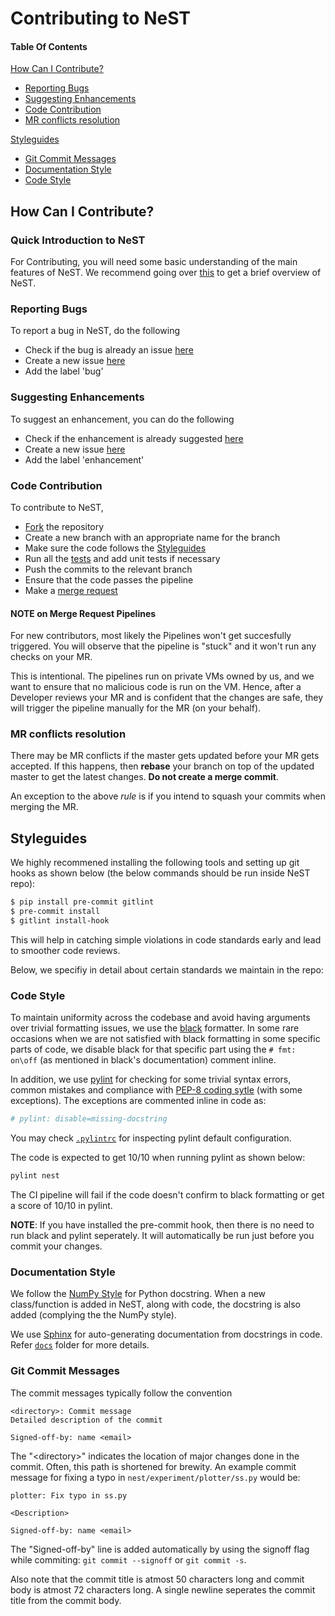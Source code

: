 # Contributing to NeST

#### Table Of Contents
[How Can I Contribute?](#how-can-i-contribute)
  * [Reporting Bugs](#reporting-bugs)
  * [Suggesting Enhancements](#suggesting-enhancements)
  * [Code Contribution](#code-contribution)
  * [MR conflicts resolution](#mr-conflicts-resolution)

[Styleguides](#styleguides)
  * [Git Commit Messages](#git-commit-messages)
  * [Documentation Style](#documentation-style)
  * [Code Style](#code-style)

## How Can I Contribute?

### Quick Introduction to NeST

For Contributing, you will need some basic understanding of the main features
of NeST. We recommend going over [this](https://blog.apnic.net/2020/09/18/nest-a-simpleefficient-tool-to-study-congestion-control/)
to get a brief overview of NeST.

### Reporting Bugs

To report a bug in NeST, do the following

* Check if the bug is already an issue [here](https://gitlab.com/nitk-nest/nest/-/issues?scope=all&utf8=%E2%9C%93&state=opened&label_name[]=bug)
* Create a new issue [here](https://gitlab.com/nitk-nest/nest/-/issues/new?issue%5Bassignee_id%5D=&issue%5Bmilestone_id%5D=)
* Add the label 'bug'

### Suggesting Enhancements

To suggest an enhancement, you can do the following

* Check if the enhancement is already suggested
[here](https://gitlab.com/nitk-nest/nest/-/issues?scope=all&utf8=%E2%9C%93&state=opened&label_name[]=enhancement)
* Create a new issue [here](https://gitlab.com/nitk-nest/nest/-/issues/new?issue%5Bassignee_id%5D=&issue%5Bmilestone_id%5D=)
* Add the label 'enhancement'

### Code Contribution

To contribute to NeST,

* [Fork](https://docs.gitlab.com/ee/gitlab-basics/fork-project.html) the repository
* Create a new branch with an appropriate name for the branch
* Make sure the code follows the  [Styleguides](#styleguides)
* Run all the [tests](./README.md#unit-tests) and add unit tests if necessary
* Push the commits to the relevant branch
* Ensure that the code passes the pipeline
* Make a [merge request](https://gitlab.com/nitk-nest/nest/-/merge_requests/new)

#### NOTE on Merge Request Pipelines

For new contributors, most likely the Pipelines won't get succesfully triggered.
You will observe that the pipeline is "stuck" and it won't run any checks on your MR.

This is intentional. The pipelines run on private VMs owned by us, and we
want to ensure that no malicious code is run on the VM. Hence, after a
Developer reviews your MR and is confident that the changes are safe,
they will trigger the pipeline manually for the MR (on your behalf).

### MR conflicts resolution

There may be MR conflicts if the master gets updated before your MR
gets accepted. If this happens, then **rebase** your branch on top of the updated
master to get the latest changes. **Do not create a merge commit**.

An exception to the above *rule* is if you intend to squash your commits
when merging the MR.

## Styleguides

We highly recommened installing the following tools and setting up git
hooks as shown below (the below commands should be run inside NeST repo):

```sh
$ pip install pre-commit gitlint
$ pre-commit install
$ gitlint install-hook
```

This will help in catching simple violations in code standards early and
lead to smoother code reviews.

Below, we specifiy in detail about certain standards we maintain in the repo:

### Code Style

To maintain uniformity across the codebase and avoid having arguments over
trivial formatting issues, we use the [black](https://github.com/psf/black)
formatter. In some rare occasions when we are not satisfied with black formatting
in some specific parts of code, we disable black for that specific part
using the ```# fmt: on\off``` (as mentioned in black's documentation) comment inline.

In addition, we use [pylint](https://www.pylint.org/) for
checking for some trivial syntax errors, common mistakes and compliance with
[PEP-8 coding sytle](https://www.python.org/dev/peps/pep-0008/) (with some exceptions).
The exceptions are commented inline in code as:

```python
# pylint: disable=missing-docstring
```

You may check [`.pylintrc`](.pylintrc) for inspecting pylint default configuration.

The code is expected to get 10/10 when running pylint as shown below:

```bash
pylint nest
```

The CI pipeline will fail if the code doesn't confirm to black formatting
or get a score of 10/10 in pylint.

**NOTE**: If you have installed the pre-commit hook, then there is no need to
run black and pylint seperately. It will automatically be run just before you commit
your changes.

### Documentation Style

We follow the [NumPy Style](https://www.sphinx-doc.org/en/master/usage/extensions/example_numpy.html)
for Python docstring. When a new class/function is added in NeST, along with code, the
docstring is also added (complying the the NumPy style).

We use [Sphinx](https://www.sphinx-doc.org/en/master/) for auto-generating
documentation from docstrings in code. Refer [`docs`](./docs) folder for more details.

### Git Commit Messages

The commit messages typically follow the convention

```
<directory>: Commit message
Detailed description of the commit

Signed-off-by: name <email>
```

The "\<directory\>" indicates the location of major changes done in the commit.
Often, this path is shortened for brewity. An example commit message for fixing
a typo in `nest/experiment/plotter/ss.py` would be:

```git
plotter: Fix typo in ss.py

<Description>

Signed-off-by: name <email>
```

The "Signed-off-by" line is added automatically by using the signoff flag while commiting:
`git commit --signoff` or `git commit -s`.

Also note that the commit title is atmost 50 characters long and commit body is
atmost 72 characters long. A single newline seperates the commit title from
the commit body.

